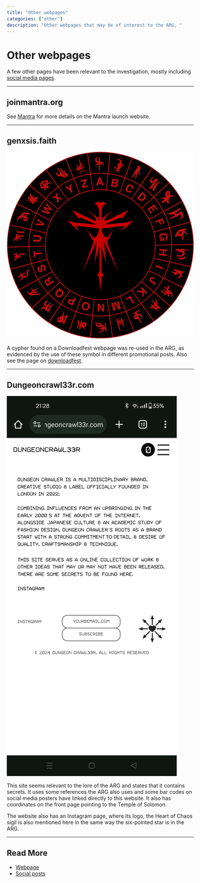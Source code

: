 ```yaml
---
title: "Other webpages"
categories: ["other"]
description: "Other webpages that may be of interest to the ARG, "
---
```

# Other webpages

A few other pages have been relevant to the investigation, mostly 
including [social media pages](socials/social-posts).

***

## joinmantra.org

See [Mantra](lore/mantra) for more details on the Mantra launch website.

***

## genxsis.faith

![Cypher](../Resources/lore/genxsis.faith/cypher.png)

A cypher found on a Downloadfest webpage was re-used in the ARG, as evidenced 
by the use of these symbol in different promotional posts. Also see the 
page on [downloadfest](lore/downloadfest).

***

## Dungeoncrawl33r.com

![Secrets to be found (about me page)](../Resources/other-webpages/dungeoncrawler_secretstobefound.jpg)

This site seems relevant to the lore of the ARG and states that it contains secrets. 
It uses some references the ARG also uses and some bar codes on social media posters have linked 
directly to this website.
It also has coordinates on the front page pointing to the Temple of Solomon.

The website also has an Instagram page, where its logo, the Heart of Chaos sigil is also mentioned here in the 
same way the six-pointed star is in the ARG.

***

## Read More

- [Webpage](webpage)
- [Social posts](socials/social-posts)